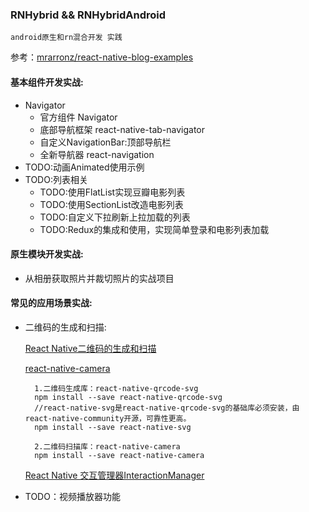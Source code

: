 ### RNHybrid &&  RNHybridAndroid
    android原生和rn混合开发 实践
参考：[mrarronz/react-native-blog-examples](https://github.com/mrarronz/react-native-blog-examples)
#### 基本组件开发实战:
- Navigator
    - 官方组件 Navigator
    - 底部导航框架 react-native-tab-navigator
    - 自定义NavigationBar:顶部导航栏
    - 全新导航器 react-navigation
- TODO:动画Animated使用示例
- TODO:列表相关
    - TODO:使用FlatList实现豆瓣电影列表
    - TODO:使用SectionList改造电影列表
    - TODO:自定义下拉刷新上拉加载的列表
    - TODO:Redux的集成和使用，实现简单登录和电影列表加载

#### 原生模块开发实战:

- 从相册获取照片并裁切照片的实战项目

#### 常见的应用场景实战:

- 二维码的生成和扫描:

    [React Native二维码的生成和扫描](https://www.jianshu.com/p/bfad4c158f07)
    
    [react-native-camera](https://github.com/react-native-community/react-native-camera)

        1.二维码生成库：react-native-qrcode-svg
        npm install --save react-native-qrcode-svg
        //react-native-svg是react-native-qrcode-svg的基础库必须安装，由react-native-community开源，可靠性更高。
        npm install --save react-native-svg

        2.二维码扫描库：react-native-camera
        npm install --save react-native-camera
       
    [React Native 交互管理器InteractionManager](https://blog.csdn.net/gongch0604/article/details/80095164)

- TODO：视频播放器功能
